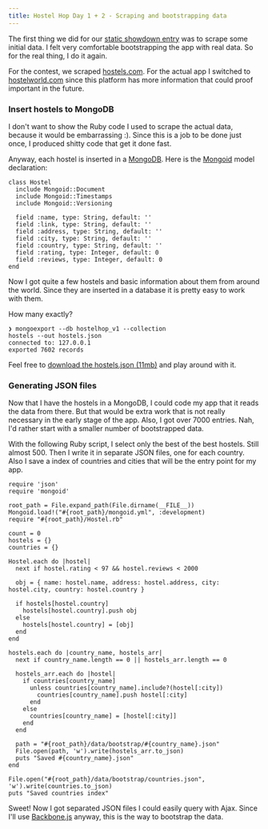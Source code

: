 ```yaml
---
title: Hostel Hop Day 1 + 2 - Scraping and bootstrapping data
---
```


The first thing we did for our [static showdown entry](http://www.staticshowdown.com/app/teams/ed340284e574310eaa4c1d349eb23b54/entry)
was to scrape some initial data. I felt very comfortable bootstrapping the app
with real data. So for the real thing, I do it again.

For the contest, we scraped [hostels.com](http://www.hostels.com/). For the
actual app I switched to [hostelworld.com](http://www.hostelworld.com/) since
this platform has more information that could proof important in the future.

### Insert hostels to MongoDB

I don't want to show the Ruby code I used to scrape the actual data, because it
would be embarrassing :). Since this is a job to be done just once, I produced
shitty code that get it done fast.

Anyway, each hostel is inserted in a [MongoDB](http://mongodb.org/). Here is the
[Mongoid](http://mongoid.org/en/mongoid/index.html) model declaration:

<pre><code data-language="ruby">class Hostel
  include Mongoid::Document
  include Mongoid::Timestamps
  include Mongoid::Versioning

  field :name, type: String, default: ''
  field :link, type: String, default: ''
  field :address, type: String, default: ''
  field :city, type: String, default: ''
  field :country, type: String, default: ''
  field :rating, type: Integer, default: 0
  field :reviews, type: Integer, default: 0
end</code></pre>

Now I got quite a few hostels and basic information about them from around the
world. Since they are inserted in a database it is pretty easy to work with
them.

How many exactly?

<pre><code data-language="shell">❯ mongoexport --db hostelhop_v1 --collection
hostels --out hostels.json
connected to: 127.0.0.1
exported 7602 records
</code></pre>

Feel free to [download the hostels.json (11mb)](https://mega.co.nz/#!mc1BSLgK!0JKuivFlWtlhlisa6t6sWqhzEmRyTcFgtDrFxa15tKI)
and play around with it.

### Generating JSON files

Now that I have the hostels in a MongoDB, I could code my app that it reads the
data from there. But that would be extra work that is not really necessary in
the early stage of the app. Also, I got over 7000 entries. Nah, I'd rather start
with a smaller number of bootstrapped data.

With the following Ruby script, I select only the best of the best hostels.
Still almost 500. Then I write it in separate JSON files, one for each country.
Also I save a index of countries and cities that will be the entry point for my
app.

<pre><code data-language="ruby">require 'json'
require 'mongoid'

root_path = File.expand_path(File.dirname(__FILE__))
Mongoid.load!("#{root_path}/mongoid.yml", :development)
require "#{root_path}/Hostel.rb"

count = 0
hostels = {}
countries = {}

Hostel.each do |hostel|
  next if hostel.rating < 97 && hostel.reviews < 2000

  obj = { name: hostel.name, address: hostel.address, city: hostel.city, country: hostel.country }

  if hostels[hostel.country]
    hostels[hostel.country].push obj
  else
    hostels[hostel.country] = [obj]
  end
end

hostels.each do |country_name, hostels_arr|
  next if country_name.length == 0 || hostels_arr.length == 0

  hostels_arr.each do |hostel|
    if countries[country_name]
      unless countries[country_name].include?(hostel[:city])
        countries[country_name].push hostel[:city]
      end
    else
      countries[country_name] = [hostel[:city]]
    end
  end

  path = "#{root_path}/data/bootstrap/#{country_name}.json"
  File.open(path, 'w').write(hostels_arr.to_json)
  puts "Saved #{country_name}.json"
end

File.open("#{root_path}/data/bootstrap/countries.json",
'w').write(countries.to_json)
puts "Saved countries index"</code></pre>

Sweet! Now I got separated JSON files I could easily query with Ajax. Since I'll
use [Backbone.js](http://backbonejs.org/) anyway, this is the way to bootstrap
the data.
